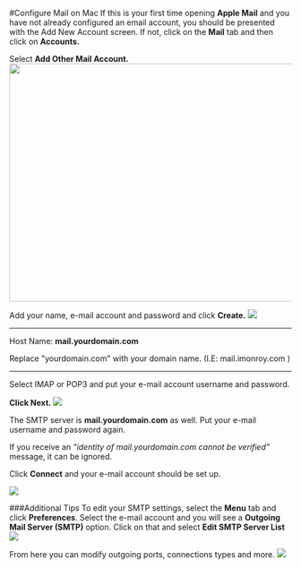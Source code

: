 #Configure Mail on Mac
If this is your first time opening **Apple Mail** and you have not already configured an email account, you should be presented with the Add New Account screen. If not, click on the **Mail** tab and then click on **Accounts.**

Select **Add Other Mail Account.**
<img src="https://raw.githubusercontent.com/GearHost/docs/master/Images/MacMail1.png" width="650" height="425" />

Add your name, e-mail account and password and click **Create.**
<img src="https://raw.githubusercontent.com/GearHost/docs/master/Images/MacMail2.png" />

----------

 Host Name: **mail.yourdomain.com**

Replace "yourdomain.com" with your domain name. 
(I.E: mail.imonroy.com )

----------

Select IMAP or POP3 and put your e-mail account username and password.

**Click Next.**
<img src="https://raw.githubusercontent.com/GearHost/docs/master/Images/MacMail3.png" />

The SMTP server is **mail.yourdomain.com** as well.
Put your e-mail username and password again.

If you receive an *"identity of mail.yourdomain.com cannot be verified"* message, it can be ignored.

Click **Connect** and your e-mail account should be set up.


<img src="https://raw.githubusercontent.com/GearHost/docs/master/Images/MacMail4.png" />


###Additional Tips
To edit your SMTP settings, select the **Menu** tab and click **Preferences**.
Select the e-mail account and you will see a **Outgoing Mail Server (SMTP)** option.
Click on that and select **Edit SMTP Server List**
<img src="https://raw.githubusercontent.com/GearHost/docs/master/Images/MacMail6.png" />

From here you can modify outgoing ports, connections types and more.
<img src="https://raw.githubusercontent.com/GearHost/docs/master/Images/MacMail7.png" />